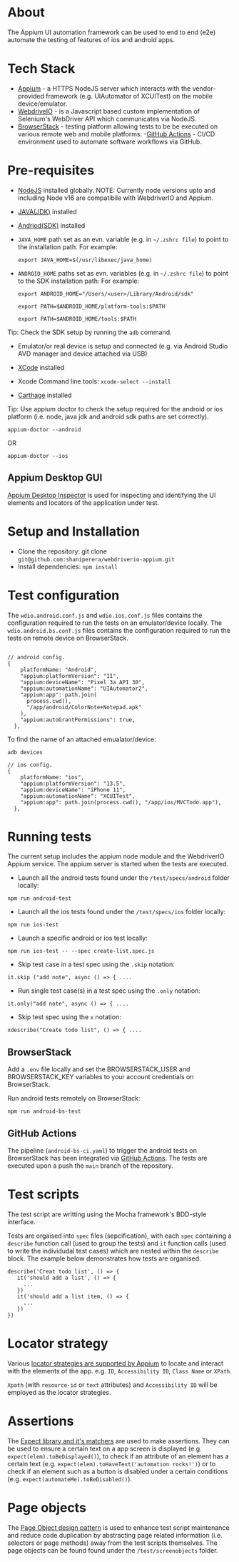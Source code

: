 # About

The Appium UI automation framework can be used to end to end (e2e) automate the testing of features of ios and android apps.

# Tech Stack

- [Appium](https://appium.io/docs/en/about-appium/intro/) - a HTTPS NodeJS server which interacts with the vendor-provided framework (e.g. UIAutomator of XCUITest) on the mobile device/emulator.
- [WebdriveIO](https://webdriver.io/docs/what-is-webdriverio) - is a Javascript based custom implementation of Selenium's WebDriver API which communicates via NodeJS.
- [BrowserStack](https://browserstack.com/) - testing platform allowing tests to be be executed on various remote web and mobile platforms.
-[GitHub Actions](https://github.com/features/actions) - CI/CD environment used to automate software workflows via GitHub.

# Pre-requisites

- [NodeJS](https://nodejs.org/en/download/) installed globally.
  NOTE: Currently node versions upto and including Node v16 are compatibile with WebdriverIO and Appium.
- [JAVA(JDK)](https://www.java.com/en/download/) installed
- [Andriod(SDK)](https://developer.android.com/studio) installed
- `JAVA_HOME` path set as an evn. variable (e.g. in `~/.zshrc file`) to point to the installation path.
  For example:

  `export JAVA_HOME=$(/usr/libexec/java_home)`

- `ANDROID_HOME` paths set as evn. variables (e.g. in `~/.zshrc file`) to point to the SDK installation path:
  For example:

  `export ANDROID_HOME="/Users/<user>/Library/Android/sdk"`

  `export PATH=$ANDROID_HOME/platform-tools:$PATH`

  `export PATH=$ANDROID_HOME/tools:$PATH`

Tip: Check the SDK setup by running the `adb` command.

- Emulator/or real device is setup and connected (e.g. via Android Studio AVD manager and device attached via USB)

- [XCode](https://apps.apple.com/us/app/xcode/id497799835?mt=12) installed 
- Xcode Command line tools: `xcode-select --install`
- [Carthage](https://formulae.brew.sh/formula/carthage) installed

Tip: Use appium doctor to check the setup required for the android or ios platform (i.e. node, java jdk and android sdk paths are set correctly).

`
appium-doctor --android
` 

OR

`
appium-doctor --ios
`

## Appium Desktop GUI

[Appium Desktop Inspector](https://appium.io/docs/en/writing-running-appium/finding-elements/#using-appium-desktop-to-locate-elements) is used for inspecting and identifying the UI elements and locators of the application under test.

# Setup and Installation
- Clone the repository: git clone `git@github.com:shaniperera/webdriverio-appium.git`
- Install dependencies: `npm install`

# Test configuration

The `wdio.android.conf.js` and `wdio.ios.conf.js` files contains the configuration required to run the tests on an emulator/device locally.
The `wdio.android.bs.conf.js` files contains the configuration required to run the tests on remote device on BrowserStack.
```

// android config.
{
    platformName: "Android",
    "appium:platformVersion": "11",
    "appium:deviceName": "Pixel 3a API 30",
    "appium:automationName": "UIAutomator2",
    "appium:app": path.join(
      process.cwd(),
      "/app/android/ColorNote+Notepad.apk"
    ),
    "appium:autoGrantPermissions": true,
  },
```

To find the name of an attached emualator/device:
```
adb devices
```
```
// ios config.
{
    platformName: "ios",
    "appium:platformVersion": "13.5",
    "appium:deviceName": "iPhone 11",
    "appium:automationName": "XCUITest",
    "appium:app": path.join(process.cwd(), "/app/ios/MVCTodo.app"),
  },
```

# Running tests

The current setup includes the appium node module and the WebdriverIO Appium service. The appium server is started when the tests are executed.

- Launch all the android tests found under the `/test/specs/android` folder locally:

```
npm run android-test
```
- Launch all the ios tests found under the `/test/specs/ios` folder locally:

```
npm run ios-test
```
- Launch a specific android or ios test locally:

```
npm run ios-test -- --spec create-list.spec.js
```

- Skip test case in a test spec using the `.skip` notation:

```
it.skip ("add note", async () => { ....
```

- Run single test case(s) in a test spec using the `.only` notation:

```
it.only("add note", async () => { ....
```

- Skip test spec using the `x` notation:

```
xdescribe("Create todo list", () => { ....
```
## BrowserStack
Add a `.env` file locally and set the BROWSERSTACK_USER and BROWSERSTACK_KEY variables to your account credentials on BrowserStack.

Run android tests remotely on BrowserStack:

`npm run android-bs-test`

## GitHub Actions
The pipeline (`android-bs-ci.yaml`) to trigger the android tests on BrowserStack has been integrated via [GitHub Actions](https://github.com/shaniperera/webdriverio-appium/actions/workflows/android-bs-ci.yaml). 
The tests are executed upon a push the `main` branch of the repository.

# Test scripts

The test script are writting using the Mocha framework's BDD-style interface.

Tests are orgaised into `spec` files (sepcification), with each `spec` containing a `describe` function call (used to group the tests) and `it` function calls (used to write the individudal test cases) which are nested within the `describe` block. The example below demonstrates how tests are organised.

```
describe('Creat todo list', () => {
   it('should add a list', () => {
     ...
   })
   it('should add a list item, () => {
     ...
   })
})
```

# Locator strategy
Various [locator strategies are supported by Appium](https://appium.io/docs/en/commands/element/find-elements/index.html#selector-strategies) to locate and interact with the elements of the app. e.g. `ID`, `Accessibility ID`, `Class Name` or `XPath`.

`Xpath` (with `resource-id` or `text` attributes) and `Accessibility ID` will be employed as the locator strategies.

# Assertions

The [Expect library and it's matchers](https://webdriver.io/docs/api/expect-webdriverio/) are used to make assertions. They can be used to ensure a certain text on a app screen is displayed (e.g. `expect(elem).toBeDisplayed()`), to check if an attribute of an element has a certain text (e.g. `expect(elem).toHaveText('automation rocks!')`) or to check if an element such as a button is disabled under a certain conditions (e.g. `expect(automateMe).toBeDisabled()`).

# Page objects

The [Page Object design pattern](https://webdriver.io/docs/pageobjects/) is used to enhance test script maintenance and reduce code duplication by abstracting page related information (i.e. selectors or page methods) away from the test scripts themselves. The page objects can be found found under the `/test/screenobjects` folder.


